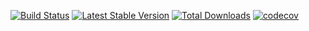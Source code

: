 [![Build Status](https://travis-ci.org/motor-cms/motor-core.svg?branch=master)](https://travis-ci.org/motor-cms/motor-core) [![Latest Stable Version](https://poser.pugx.org/motor-cms/motor-core/v/stable)](https://packagist.org/packages/motor-cms/motor-core) [![Total Downloads](https://poser.pugx.org/motor-cms/motor-core/downloads)](https://packagist.org/packages/motor-cms/motor-core) [![codecov](https://codecov.io/gh/motor-cms/motor-core/branch/master/graph/badge.svg)](https://codecov.io/gh/motor-cms/motor-core)